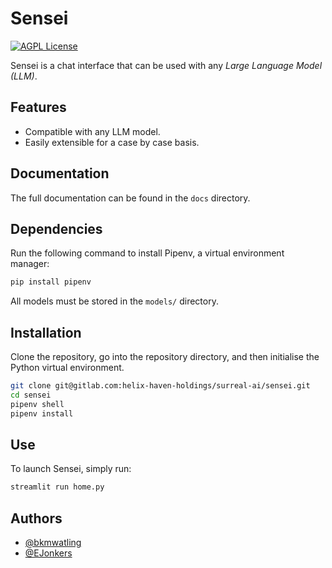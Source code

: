 # Sensei

[![AGPL License](https://img.shields.io/badge/license-AGPL-blue.svg)](http://www.gnu.org/licenses/agpl-3.0)

Sensei is a chat interface that can be used with any _Large Language Model (LLM)_.

## Features

- Compatible with any LLM model.
- Easily extensible for a case by case basis.

## Documentation

The full documentation can be found in the `docs` directory.

## Dependencies 

Run the following command to install Pipenv, a virtual environment manager:

```bash
pip install pipenv
```

All models must be stored in the `models/` directory.

## Installation

Clone the repository, go into the repository directory, and then initialise the
Python virtual environment.

```bash
git clone git@gitlab.com:helix-haven-holdings/surreal-ai/sensei.git
cd sensei
pipenv shell
pipenv install
```

## Use

To launch Sensei, simply run:

```bash
streamlit run home.py
```

## Authors

- [@bkmwatling](https://www.gitlab.com/bkmwatling)
- [@EJonkers](https://www.gitlab.com/EJonkers)
